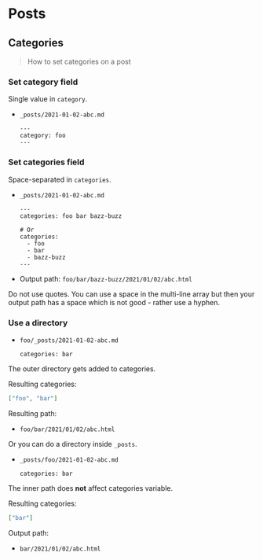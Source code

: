 # Posts


## Categories
> How to set categories on a post

### Set category field

Single value in `category`.

- `_posts/2021-01-02-abc.md`
    ```liquid
    ---
    category: foo
    ---
    ```

### Set categories field

Space-separated in `categories`.

- `_posts/2021-01-02-abc.md`
    ```liquid
    ---
    categories: foo bar bazz-buzz

    # Or
    categories:
      - foo
      - bar
      - bazz-buzz
    ---
    ```
- Output path: `foo/bar/bazz-buzz/2021/01/02/abc.html`

Do not use quotes. You can use a space in the multi-line array but then your output path has a space which is not good - rather use a hyphen.

### Use a directory

- `foo/_posts/2021-01-02-abc.md`
    ```liquid
    categories: bar
    ```

The outer directory gets added to categories.

Resulting categories:

```json
["foo", "bar"]
```

Resulting path:

- `foo/bar/2021/01/02/abc.html`

Or you can do a directory inside `_posts`.

- `_posts/foo/2021-01-02-abc.md`
    ```liquid
    categories: bar
    ```

The inner path does **not** affect categories variable.

Resulting categories:

```json
["bar"]
```

Output path:

- `bar/2021/01/02/abc.html`
